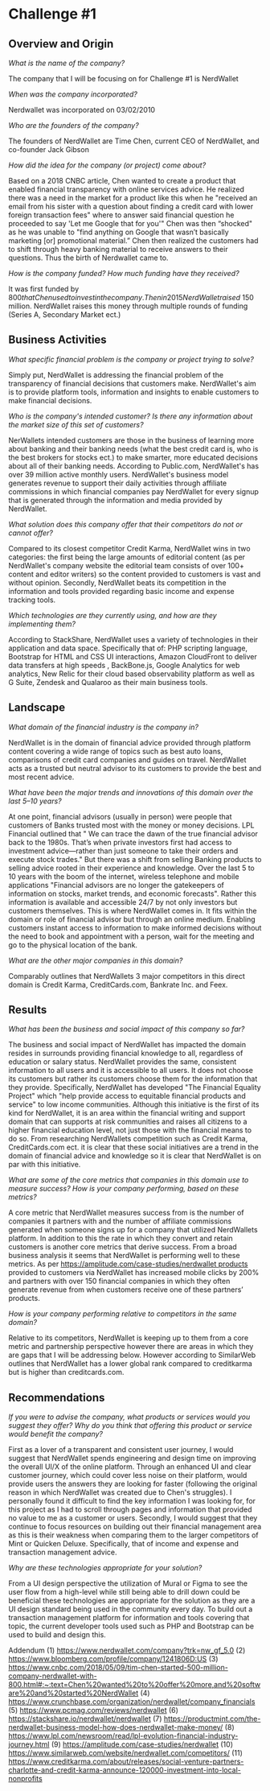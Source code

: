 # Challenge #1

## Overview and Origin

*What is the name of the company?* 

The company that I will be focusing on for Challenge #1 is NerdWallet<br/>

*When was the company incorporated?* 

Nerdwallet was incorporated on 03/02/2010<br/>

*Who are the founders of the company?* 

The founders of NerdWallet are Time Chen, current CEO of NerdWallet, and co-founder Jack Gibson<br/>

*How did the idea for the company (or project) come about?*

Based on a 2018 CNBC article, Chen wanted to create a product that enabled financial transparency with online services advice. He realized there was a need in the market for a product like this when he "received an email from his sister with a question about finding a credit card with lower foreign transaction fees" where to answer said financial question he proceeded to say 'Let me Google that for you'" Chen was then “shocked" as he was unable to "find anything on Google that wasn’t basically marketing [or] promotional material.” Chen then realized the customers had to shift through heavy banking material to receive answers to their questions. Thus the birth of Nerdwallet came to.<br/>

*How is the company funded? How much funding have they received?* 

It was first funded by $800 that Chen used to invest in the company. Then in 2015 NerdWallet raised ~$150 million. NerdWallet raises this money through multiple rounds of funding (Series A,  Secondary Market ect.)<br/>


## Business Activities

*What specific financial problem is the company or project trying to solve?* 

Simply put, NerdWallet is addressing the financial problem of the transparency of financial decisions that customers make. NerdWallet's aim is to provide platform tools, information and insights to enable customers to make financial decisions.<br/>

*Who is the company's intended customer? Is there any information about the market size of this set of customers?*  

NerWallets intended customers are those in the business of learning more about banking and their banking needs (what the best credit card is, who is the best brokers for stocks ect.) to make smarter, more educated decisions about all of their banking needs. According to Public.com, NerdWallet's has over 39 million active monthly users. NerdWallet's business model generates revenue to support their daily activities through affiliate commissions in which financial companies pay NerdWallet for every signup that is generated through the information and media provided by NerdWallet.<br/>

*What solution does this company offer that their competitors do not or cannot offer?* 

Compared to its closest competitor Credit Karma, NerdWallet wins in two categories: the first being the large amounts of editorial content (as per NerdWallet's company website the editorial team consists of over 100+ content and editor writers) so the content provided to customers is vast and without opinion. Secondly, NerdWallet beats its competition in the information and tools provided regarding basic income and expense tracking tools. <br/>

*Which technologies are they currently using, and how are they implementing them?* 

According to StackShare, NerdWallet uses a variety of technologies in their application and data space. Specifically that of: PHP scripting language, Bootstrap for HTML and CSS UI interactions, Amazon CloudFront to deliver data transfers at high speeds , BackBone.js, Google Analytics for web analytics, New Relic for their cloud based observability platform as well as G Suite, Zendesk and Qualaroo as their main business tools.<br/>


## Landscape

*What domain of the financial industry is the company in?* 

NerdWallet is in the domain of financial advice provided through platform content covering a wide range of topics such as best auto loans, comparisons of credit card companies and guides on travel. NerdWallet acts as a trusted but neutral advisor to its customers to provide the best and most recent advice.<br/>

*What have been the major trends and innovations of this domain over the last 5–10 years?* 

At one point, financial advisors (usually in person) were people that customers of Banks trusted most with the money or money decisions. LPL Financial outlined that " We can trace the dawn of the true financial advisor back to the 1980s. That’s when private investors first had access to investment advice—rather than just someone to take their orders and execute stock trades." But there was a shift from selling Banking products to selling advice rooted in their experience and knowledge. Over the last 5 to 10 years with the boom of the internet, wireless telephone and mobile applications "Financial advisors are no longer the gatekeepers of information on stocks, market trends, and economic forecasts". Rather this information is available and accessible 24/7 by not only investors but customers themselves. This is where NerdWallet comes in. It fits within the domain or role of financial advisor but through an online medium. Enabling customers instant access to information to make informed decisions without the need to book and appointment with a person, wait for the meeting and go to the physical location of the bank.<br/>  

*What are the other major companies in this domain?* 

Comparably outlines that NerdWallets 3 major competitors in this direct domain is Credit Karma, CreditCards.com, Bankrate Inc. and Feex.<br/>


## Results

*What has been the business and social impact of this company so far?* 

The business and social impact of NerdWallet has impacted the domain resides in surrounds providing financial knowledge to all, regardless of education or salary status. NerdWallet provides the same, consistent information to all users and it is accessible to all users. It does not choose its customers but rather its customers choose them for the information that they provide. Specifically, NerdWallet has developed "The Financial Equality Project" which "help provide access to equitable financial products and service" to low income communities. Although this initiative is the first of its kind for NerdWallet, it is an area within the financial writing and support domain that can supports at risk communities and raises all citizens to a higher financial education level, not just those with the financial means to do so. From researching NerdWallets competition such as Credit Karma, CreditCards.com ect. it is clear that these social initiatives are a trend in the domain of financial advice and knowledge so it is clear that NerdWallet is on par with this initiative.<br/>

*What are some of the core metrics that companies in this domain use to measure success? How is your company performing, based on these metrics?*

A core metric that NerdWallet measures success from is the number of companies it partners with and the number of affiliate commissions generated when someone signs up for a company that utilized NerdWallets platform. In addition to this the rate in which they convert and retain customers is another core metrics that derive success. From a broad business analysis it seems that NerdWallet is performing well to these metrics. As per https://amplitude.com/case-studies/nerdwallet products provided to customers via NerdWallet has increased mobile clicks by 200% and partners with over 150 financial companies in which they often generate revenue from when customers receive one of these partners’ products.<br/>

*How is your company performing relative to competitors in the same domain?* 

Relative to its competitors, NerdWallet is keeping up to them from a core metric and partnership perspective however there are areas in which they are gaps that I will be addressing below. However according to SimilarWeb outlines that NerdWallet has a lower global rank compared to creditkarma but is higher than creditcards.com.<br/>


## Recommendations

*If you were to advise the company, what products or services would you suggest they offer? Why do you think that offering this product or service would benefit the company?* 

First as a lover of a transparent and consistent user journey, I would suggest that NerdWallet spends engineering and design time on improving the overall UI/X of the online platform. Through an enhanced UI and clear customer journey, which could cover less noise on their platform, would provide users the answers they are looking for faster (following the original reason in which NerdWallet was created due to Chen's struggles). I personally found it difficult to find the key information I was looking for, for this project as I had to scroll through pages and information that provided no value to me as a customer or users. Secondly, I would suggest that they continue to focus resources on building out their financial management area as this is their weakness when comparing them to the larger competitors of Mint or Quicken Deluxe. Specifically, that of income and expense and transaction management advice.<br/> 

*Why are these technologies appropriate for your solution?*

From a UI design perspective the utilization of Mural or Figma to see the user flow from a high-level while still being able to drill down could be beneficial these technologies are appropriate for the solution as they are a UI design standard being used in the community every day. To build out a transaction management platform for information and tools covering that topic, the current developer tools used such as PHP and Bootstrap can be used to build and design this.<br/>

Addendum 
(1) https://www.nerdwallet.com/company?trk=nw_gf_5.0
(2) https://www.bloomberg.com/profile/company/1241806D:US
(3) https://www.cnbc.com/2018/05/09/tim-chen-started-500-million-company-nerdwallet-with-800.html#:~:text=Chen%20wanted%20to%20offer%20more,and%20software%20and%20started%20NerdWallet
(4) https://www.crunchbase.com/organization/nerdwallet/company_financials
(5) https://www.pcmag.com/reviews/nerdwallet
(6) https://stackshare.io/nerdwallet/nerdwallet
(7) https://productmint.com/the-nerdwallet-business-model-how-does-nerdwallet-make-money/
(8) https://www.lpl.com/newsroom/read/lpl-evolution-financial-industry-journey.html
(9) https://amplitude.com/case-studies/nerdwallet
(10) https://www.similarweb.com/website/nerdwallet.com/competitors/
(11) https://www.creditkarma.com/about/releases/social-venture-partners-charlotte-and-credit-karma-announce-120000-investment-into-local-nonprofits


